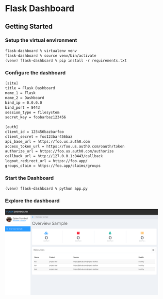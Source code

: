 # Flask Dashboard

## Getting Started
### Setup the virtual environment
```shell
flask-dashboard % virtualenv venv
flask-dashboard % source venv/bin/activate
(venv) flask-dashboard % pip install -r requirements.txt
```
### Configure the dashboard
```editorconfig
[site]
title = Flask Dashboard
name_1 = Flask
name_2 = Dashboard
bind_ip = 0.0.0.0
bind_port = 8443
session_type = filesystem
secret_key = foobarbaz123456

[auth]
client_id = 123456bazbarfoo
client_secret = foo123bar456baz
api_base_url = https://foo.us.auth0.com
access_token_url = https://foo.us.auth0.com/oauth/token
authorize_url = https://foo.us.auth0.com/authorize
callback_url = http://127.0.0.1:8443/callback
logout_redirect_url = https://foo.app/
groups_claim = https://foo.app/claims/groups
```

### Start the Dashboard
```shell
(venv) flask-dashboard % python app.py
```

### Explore the dashboard
![Dashboard Screenshot](docs/images/sample_dashboard.png?raw=true "Dashboard Screenshot")
